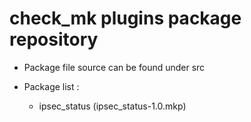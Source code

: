 # check_mk plugins package repository

 * Package file source can be found under src
 
 * Package list :
   * ipsec_status (ipsec_status-1.0.mkp)
